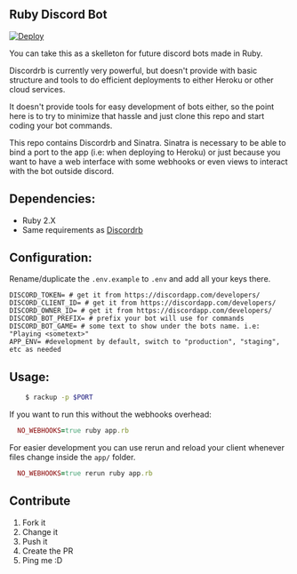 Ruby Discord Bot
--

[![Deploy](https://www.herokucdn.com/deploy/button.svg)](https://heroku.com/deploy?template=https://github.com/elfenars/ruby-discord-bot/tree/master)

You can take this as a skelleton for future discord bots made in Ruby.

Discordrb is currently very powerful, but doesn't provide with basic structure and tools to do efficient deployments to either Heroku or other cloud services.

It doesn't provide tools for easy development of bots either, so the point here is to try to minimize that hassle and just clone this repo and start coding your bot commands.

This repo contains Discordrb and Sinatra. Sinatra is necessary to be able to bind a port to the app (i.e: when deploying to Heroku) or just because you want to have a web interface with some webhooks or even views to interact with the bot outside discord.

## Dependencies:

  * Ruby 2.X
  * Same requirements as [Discordrb](https://github.com/meew0/discordrb)

## Configuration:

Rename/duplicate the `.env.example` to `.env` and add all your keys there.

```
DISCORD_TOKEN= # get it from https://discordapp.com/developers/
DISCORD_CLIENT_ID= # get it from https://discordapp.com/developers/
DISCORD_OWNER_ID= # get it from https://discordapp.com/developers/
DISCORD_BOT_PREFIX= # prefix your bot will use for commands
DISCORD_BOT_GAME= # some text to show under the bots name. i.e: "Playing <sometext>"
APP_ENV= #development by default, switch to "production", "staging", etc as needed

```

## Usage:

```bash
    $ rackup -p $PORT
```

If you want to run this without the webhooks overhead:

```ruby
  NO_WEBHOOKS=true ruby app.rb
```

For easier development you can use rerun and reload your client whenever files change inside the `app/` folder.

```ruby
  NO_WEBHOOKS=true rerun ruby app.rb
```

## Contribute

1. Fork it
2. Change it
3. Push it
4. Create the PR
5. Ping me :D


